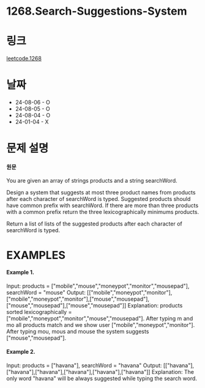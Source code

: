 # 1268.Search-Suggestions-System

# 링크

[leetcode.1268](https://leetcode.com/problems/search-suggestions-system/?envType=study-plan-v2&envId=leetcode-75)

# 날짜

* 24-08-06 - O
* 24-08-05 - O
* 24-08-04 - O
* 24-01-04 - X

# 문제 설명

#### 원문

You are given an array of strings products and a string searchWord.

Design a system that suggests at most three product names from products after each character of searchWord is typed. Suggested products should have common prefix with searchWord. If there are more than three products with a common prefix return the three lexicographically minimums products.

Return a list of lists of the suggested products after each character of searchWord is typed.


# EXAMPLES

#### Example 1.


Input: products = ["mobile","mouse","moneypot","monitor","mousepad"], searchWord = "mouse"
Output: [["mobile","moneypot","monitor"],["mobile","moneypot","monitor"],["mouse","mousepad"],["mouse","mousepad"],["mouse","mousepad"]]
Explanation: products sorted lexicographically = ["mobile","moneypot","monitor","mouse","mousepad"].
After typing m and mo all products match and we show user ["mobile","moneypot","monitor"].
After typing mou, mous and mouse the system suggests ["mouse","mousepad"].



#### Example 2.


Input: products = ["havana"], searchWord = "havana"
Output: [["havana"],["havana"],["havana"],["havana"],["havana"],["havana"]]
Explanation: The only word "havana" will be always suggested while typing the search word.